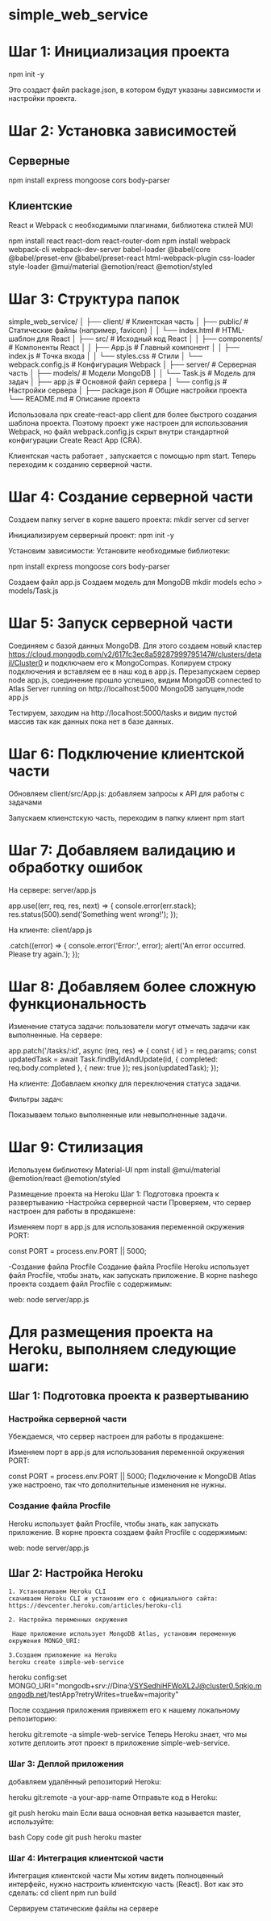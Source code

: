 # simple_web_service

# Шаг 1: Инициализация проекта

npm init -y

Это создаст файл package.json, в котором будут указаны зависимости и настройки проекта.

# Шаг 2: Установка зависимостей

## Серверные
npm install express mongoose cors body-parser

## Клиентские
React и Webpack с необходимыми плагинами, библиотека стилей MUI

npm install react react-dom react-router-dom
npm install webpack webpack-cli webpack-dev-server babel-loader @babel/core @babel/preset-env @babel/preset-react html-webpack-plugin css-loader style-loader @mui/material @emotion/react @emotion/styled 

# Шаг 3: Структура папок

simple_web_service/
│
├── client/                  # Клиентская часть
│   ├── public/              # Статические файлы (например, favicon)
│   │   └── index.html       # HTML-шаблон для React
│   ├── src/                 # Исходный код React
│   │   ├── components/      # Компоненты React
│   │   ├── App.js           # Главный компонент
│   │   ├── index.js         # Точка входа
│   │   └── styles.css       # Стили
│   └── webpack.config.js    # Конфигурация Webpack
│
├── server/                  # Серверная часть
│   ├── models/              # Модели MongoDB
│   │   └── Task.js          # Модель для задач
│   ├── app.js               # Основной файл сервера
│   └── config.js            # Настройки сервера
│
├── package.json             # Общие настройки проекта
└── README.md                # Описание проекта

Использовала npx create-react-app client для более быстрого создания шаблона проекта. Поэтому проект уже настроен для использования Webpack, но файл webpack.config.js 
скрыт внутри стандартной конфигурации Create React App (CRA). 

Клиентская часть работает , запускается с помощью npm start.
Теперь  переходим к созданию серверной части.

# Шаг 4: Создание серверной части

Создаем папку server в корне вашего проекта:
mkdir server
cd server

Инициализируем серверный проект:
npm init -y

Установим зависимости: Установите необходимые библиотеки:

npm install express mongoose cors body-parser

Создаем файл app.js
Создаем  модель для MongoDB
mkdir models
echo > models/Task.js

# Шаг 5: Запуск серверной части

Соединяем с базой данных MongoDB. Для этого создаем новый кластер https://cloud.mongodb.com/v2/617fc3ec8a59287999795147#/clusters/detail/Cluster0 и подключаем
его к MongoCompas. Копируем строку подключения и вставляем ее в наш код в app.js. Перезапускаем сервер node app.js, соединение прошло успешно, видим
MongoDB connected to Atlas
Server running on http://localhost:5000
MongoDB запущен,node app.js

Тестируем, заходим на http://localhost:5000/tasks и видим пустой массив так как данных пока нет в базе данных.

# Шаг 6: Подключение клиентской части
Обновляем client/src/App.js: добавляем запросы к API для работы с задачами

Запускаем клиенстскую часть, переходим в папку клиент
npm start

# Шаг 7: Добавляем валидацию и обработку ошибок
На сервере: server/app.js 


app.use((err, req, res, next) => {
    console.error(err.stack);
    res.status(500).send('Something went wrong!');
});

На клиенте: client/app.js

.catch((error) => {
    console.error('Error:', error);
    alert('An error occurred. Please try again.');
});

# Шаг 8: Добавляем более сложную функциональность
Изменение статуса задачи: пользователи могут отмечать задачи как выполненные.
На сервере:

app.patch('/tasks/:id', async (req, res) => {
    const { id } = req.params;
    const updatedTask = await Task.findByIdAndUpdate(id, { completed: req.body.completed }, { new: true });
    res.json(updatedTask);
});

На клиенте: Добавлаем кнопку для переключения статуса задачи.

Фильтры задач:

Показываем только выполненные или невыполненные задачи.

# Шаг 9: Стилизация
Используем библиотеку Material-UI
npm install @mui/material @emotion/react @emotion/styled

 Размещение проекта на Heroku
 Шаг 1: Подготовка проекта к развертыванию
 -Настройка серверной части
Проверяем, что сервер настроен для работы в продакшене:

Изменяем порт в app.js для использования переменной окружения PORT:

const PORT = process.env.PORT || 5000;

-Создание файла Procfile
Создание файла Procfile
Heroku использует файл Procfile, чтобы знать, как запускать приложение. В корне nashego проекта создаem файл Procfile с содержимым:

web: node server/app.js


# Для размещения проекта на Heroku, выполняем следующие шаги:

## Шаг 1: Подготовка проекта к развертыванию
### Настройка серверной части
Убеждаемся, что сервер настроен для работы в продакшене:

Изменяем порт в app.js для использования переменной окружения PORT:

const PORT = process.env.PORT || 5000;
Подключение к MongoDB Atlas уже настроено, так что дополнительные изменения не нужны.

### Создание файла Procfile
Heroku использует файл Procfile, чтобы знать, как запускать приложение. В корне  проекта создаем файл Procfile с содержимым:


web: node server/app.js


## Шаг 2: Настройка Heroku
    1. Установливаем Heroku CLI
    скачиваем Heroku CLI и установим его с официального сайта:
    https://devcenter.heroku.com/articles/heroku-cli

    2. Настройка переменных окружения

     Наше приложение использует MongoDB Atlas, установим переменную окружения MONGO_URI:

    3.Создаем приложение на Heroku
    heroku create simple-web-service

heroku config:set MONGO_URI="mongodb+srv://Dina:VSYSedhiHFWoXL2J@cluster0.5qkjo.mongodb.net/testApp?retryWrites=true&w=majority"

После создания приложения привяжem его к нашему локальному репозиторию:

heroku git:remote -a simple-web-service
Теперь Heroku знает, что мы хотите деплоить этот проект в приложение simple-web-service.

### Шаг 3: Деплой приложения

добавляем удалённый репозиторий Heroku:

heroku git:remote -a your-app-name
Отправьте код в Heroku:

git push heroku main
Если ваша основная ветка называется master, используйте:

bash
Copy code
git push heroku master


### Шаг 4: Интеграция клиентской части
Интеграция клиентской части
Мы хотим видеть полноценный интерфейс, нужно настроить клиентскую часть (React). Вот как это сделать:
cd client
npm run build


Сервируем статические файлы на сервере

